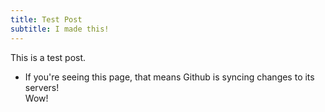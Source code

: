 ```yaml
---
title: Test Post
subtitle: I made this!
---
```


This is a test post.

* If you're seeing this page, that means Github is syncing changes to its servers!  
Wow!
